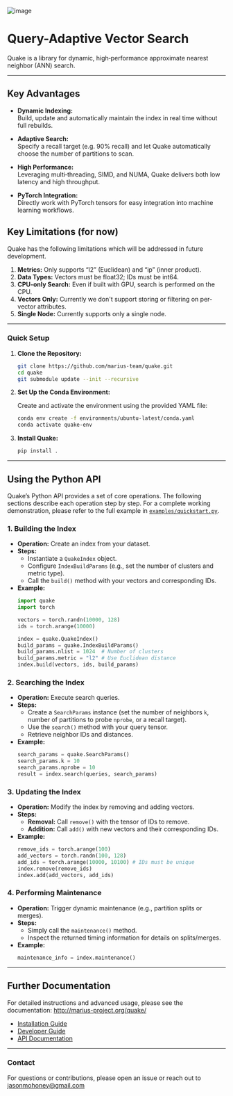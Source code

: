 
![image](https://github.com/user-attachments/assets/559fe8da-84a6-4e44-a06a-cd35c5012e9a)

# Query-Adaptive Vector Search

Quake is a library for dynamic, high‑performance approximate nearest neighbor (ANN) search.

---
## Key Advantages

- **Dynamic Indexing:**  
  Build, update and automatically maintain the index in real time without full rebuilds.

- **Adaptive Search:**  
  Specify a recall target (e.g. 90% recall) and let Quake automatically choose the number of partitions to scan.

- **High Performance:**  
  Leveraging multi‑threading, SIMD, and NUMA, Quake delivers both low latency and high throughput.

- **PyTorch Integration:**  
  Directly work with PyTorch tensors for easy integration into machine learning workflows.

##  Key Limitations (for now)

Quake has the following limitations which will be addressed in future development.

1. **Metrics:** Only supports “l2” (Euclidean) and “ip” (inner product).
2. **Data Types:** Vectors must be float32; IDs must be int64.
3. **CPU-only Search:** Even if built with GPU, search is performed on the CPU.
4. **Vectors Only:** Currently we don't support storing or filtering on per-vector attributes.
5. **Single Node:** Currently supports only a single node.

---


### Quick Setup

1. **Clone the Repository:**

   ```bash
   git clone https://github.com/marius-team/quake.git
   cd quake
   git submodule update --init --recursive
   ```

2. **Set Up the Conda Environment:**

   Create and activate the environment using the provided YAML file:

   ```bash
   conda env create -f environments/ubuntu-latest/conda.yaml
   conda activate quake-env
   ```

3. **Install Quake:**

   ```bash
   pip install .
   ```

---

## Using the Python API

Quake’s Python API provides a set of core operations. The following sections describe each operation step by step. For a complete working demonstration, please refer to the full example in [`examples/quickstart.py`](examples/quickstart.py).

### 1. Building the Index

- **Operation:** Create an index from your dataset.
- **Steps:**
    - Instantiate a `QuakeIndex` object.
    - Configure `IndexBuildParams` (e.g., set the number of clusters and metric type).
    - Call the `build()` method with your vectors and corresponding IDs.
- **Example:**
  ```python
  import quake
  import torch
  
  vectors = torch.randn(10000, 128)
  ids = torch.arange(10000)
  
  index = quake.QuakeIndex()
  build_params = quake.IndexBuildParams()
  build_params.nlist = 1024  # Number of clusters
  build_params.metric = "l2" # Use Euclidean distance
  index.build(vectors, ids, build_params)
  ```

### 2. Searching the Index

- **Operation:** Execute search queries.
- **Steps:**
    - Create a `SearchParams` instance (set the number of neighbors `k`, number of partitions to probe `nprobe`, or a recall target).
    - Use the `search()` method with your query tensor.
    - Retrieve neighbor IDs and distances.
- **Example:**
  ```python
  search_params = quake.SearchParams()
  search_params.k = 10
  search_params.nprobe = 10
  result = index.search(queries, search_params)
  ```

### 3. Updating the Index

- **Operation:** Modify the index by removing and adding vectors.
- **Steps:**
    - **Removal:** Call `remove()` with the tensor of IDs to remove.
    - **Addition:** Call `add()` with new vectors and their corresponding IDs.
- **Example:**
  ```python
  remove_ids = torch.arange(100)
  add_vectors = torch.randn(100, 128)
  add_ids = torch.arange(10000, 10100) # IDs must be unique
  index.remove(remove_ids)
  index.add(add_vectors, add_ids)
  ```

### 4. Performing Maintenance

- **Operation:** Trigger dynamic maintenance (e.g., partition splits or merges).
- **Steps:**
    - Simply call the `maintenance()` method.
    - Inspect the returned timing information for details on splits/merges.
- **Example:**
  ```python
  maintenance_info = index.maintenance()
  ```

---

## Further Documentation

For detailed instructions and advanced usage, please see the documentation: http://marius-project.org/quake/
- [Installation Guide](http://marius-project.org/quake/install)
- [Developer Guide](http://marius-project.org/quake/development_guide)
- [API Documentation](http://marius-project.org/quake/api)

---
### Contact

For questions or contributions, please open an issue or reach out to jasonmohoney@gmail.com
   
